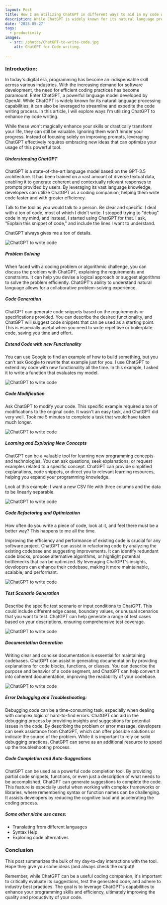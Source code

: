 ```yaml
---
layout: Post
title: How I am utilizing ChatGPT in different ways to aid in my code writing
description: While ChatGPT is widely known for its natural language processing capabilities, it can also be leveraged to streamline and expedite the code writing process.
date: '2023-05-27'
tags:
  - productivity
images:
  - src: /photos/ChatGPT-to-write-code.jpg
    alt: ChatGPT for Code writing.

---
```


### Introduction:
In today's digital era, programming has become an indispensable skill across various industries. With the increasing demand for software development, the need for efficient coding practices has become paramount. Enter ChatGPT, a powerful language model developed by OpenAI. While ChatGPT is widely known for its natural language processing capabilities, it can also be leveraged to streamline and expedite the code writing process. In this article, I will explore ways I'm utilizing ChatGPT to enhance my code writing.

While these won't magically enhance your skills or drastically transform your life, they can still be valuable. Ignoring them won't hinder your progress. Instead of focusing solely on improving prompts, leveraging ChatGPT effectively requires embracing new ideas that can optimize your usage of this powerful tool.

##### Understanding ChatGPT

ChatGPT is a state-of-the-art language model based on the GPT-3.5 architecture. It has been trained on a vast amount of diverse textual data, enabling it to generate coherent and contextually relevant responses to prompts provided by users. By leveraging its vast language knowledge, developers can utilize ChatGPT as a coding companion, helping them write code faster and with greater efficiency.

Talk to the tool as you would talk to a person. Be clear and specific. I deal with a ton of code, most of which I didn't write. I stopped trying to "debug" code in my mind, and instead, I started using ChatGPT for that. I ask, "Explain this snippet of code," and include the lines I want to understand.

ChatGPT always gives me a ton of details.

![ChatGPT to write code](/photos/ChatGPT-to-write-code1.jfif "ChatGPT to write code")

##### Problem Solving
When faced with a coding problem or algorithmic challenge, you can discuss the problem with ChatGPT, explaining the requirements and constraints. It can help you devise a logical approach or suggest algorithms to solve the problem efficiently. ChatGPT's ability to understand natural language allows for a collaborative problem-solving experience.

##### Code Generation
ChatGPT can generate code snippets based on the requirements or specifications provided. You can describe the desired functionality, and ChatGPT will suggest code snippets that can be used as a starting point. This is especially useful when you need to write repetitive or boilerplate code, saving you time and effort.

##### Extend Code with new Functionality

You can use Google to find an example of how to build something, but you can't ask Google to rewrite that example just for you. I use ChatGPT to extend my code with new functionality all the time. In this example, I asked it to write a function that evaluates my model.

![ChatGPT to write code](/photos/ChatGPT-to-write-code2.jfif "ChatGPT to write code")

##### Code Modification 
Ask ChatGPT to modify your code. This specific example required a ton of modifications to the original code. It wasn't an easy task, and ChatGPT did very well. Took me 5 minutes to complete a task that would have taken much longer.

![ChatGPT to write code](/photos/ChatGPT-to-write-code3.jfif "ChatGPT to write code")

##### Learning and Exploring New Concepts

ChatGPT can be a valuable tool for learning new programming concepts and technologies. You can ask questions, seek explanations, or request examples related to a specific concept. ChatGPT can provide simplified explanations, code snippets, or direct you to relevant learning resources, helping you expand your programming knowledge.

Look at this example: I want a new CSV file with three columns and the data to be linearly separable.

![ChatGPT to write code](/photos/ChatGPT-to-write-code4.jfif "ChatGPT to write code")

##### Code Refactoring and Optimization
How often do you write a piece of code, look at it, and feel there must be a better way? This happens to me all the time.

Improving the efficiency and performance of existing code is crucial for any software project. ChatGPT can assist in refactoring code by analyzing the existing codebase and suggesting improvements. It can identify redundant code blocks, propose alternative algorithms, or highlight potential bottlenecks that can be optimized. By leveraging ChatGPT's insights, developers can enhance their codebase, making it more maintainable, scalable, and performant.

![ChatGPT to write code](/photos/ChatGPT-to-write-code5.jfif "ChatGPT to write code")

##### Test Scenario Generation
Describe the specific test scenario or input conditions to ChatGPT. This could include different edge cases, boundary values, or unusual scenarios that you want to test. ChatGPT can help generate a range of test cases based on your descriptions, ensuring comprehensive test coverage.

![ChatGPT to write code](/photos/ChatGPT-to-write-code6.jfif "ChatGPT to write code")

##### Documentation Generation
Writing clear and concise documentation is essential for maintaining codebases. ChatGPT can assist in generating documentation by providing explanations for code blocks, functions, or classes. You can describe the purpose and behavior of a code segment, and ChatGPT can help convert it into coherent documentation, improving the readability of your codebase.

![ChatGPT to write code](/photos/ChatGPT-to-write-code7.jfif "ChatGPT to write code")

##### Error Debugging and Troubleshooting:
Debugging code can be a time-consuming task, especially when dealing with complex logic or hard-to-find errors. ChatGPT can aid in the debugging process by providing insights and suggestions for potential issues in the code. By describing the problem or error message, developers can seek assistance from ChatGPT, which can offer possible solutions or indicate the source of the problem. While it is important to rely on solid debugging practices, ChatGPT can serve as an additional resource to speed up the troubleshooting process.

##### Code Completion and Auto-Suggestions
ChatGPT can be used as a powerful code completion tool. By providing partial code snippets, functions, or even just a description of what needs to be accomplished, ChatGPT can generate suggestions to complete the code. This feature is especially useful when working with complex frameworks or libraries, where remembering syntax or function names can be challenging. It assists developers by reducing the cognitive load and accelerating the coding process.


##### Some other niche use cases:

- Translating from different languages
- Syntax Help
- Exploring code alternatives

### Conclusion

This post summarizes the bulk of my day-to-day interactions with the tool. Hope they give you some ideas (and always check the output)!

Remember, while ChatGPT can be a useful coding companion, it's important to critically evaluate its suggestions, test the generated code, and adhere to industry best practices. The goal is to leverage ChatGPT's capabilities to enhance your programming skills and efficiency, ultimately improving the quality and productivity of your code.